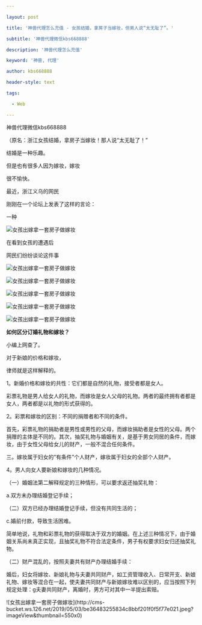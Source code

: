 ---
layout: post
title: '神兽代理怎么充值 - 女孩结婚，拿房子当嫁妆，但男人说“太无耻了”。'
subtitle: '神兽代理微信kbs668888'
description: '神兽代理怎么充值'
keyword: '神兽, 代理'
author: kbs668888
header-style: text
tags:
  - Web
---
神兽代理微信kbs668888

（原名：浙江女孩结婚，拿房子当嫁妆！那人说“太无耻了！”

结婚是一种乐趣。

但是也有很多人因为嫁妆，嫁妆

很不愉快。

最近，浙江义乌的网民

刚刚在一个论坛上发表了这样的言论：

一种

![女孩出嫁拿一套房子做嫁妆](http://dingyue.ws.126.net/tH3cECOpwIfuVarUAfsk1jWWTTT6UFD0Rbbsp42o5Fy721556851395845compressflag.jpg)

在看到女孩的遭遇后

网民们纷纷谈论这件事

![女孩出嫁拿一套房子做嫁妆](http://dingyue.ws.126.net/XLJ5GSlBsXA4Sbm5JwWZvA6wxceNb19TjbNcABK2ENqWB1556851395848.jpg)

![女孩出嫁拿一套房子做嫁妆](http://dingyue.ws.126.net/3j2IepWSbECrQdDvAzezqBnH3Ns4AO4FJ2gSnDoxBtoxd1556851395848.jpg)

![女孩出嫁拿一套房子做嫁妆](http://dingyue.ws.126.net/rhhiTckcjjs2a2Lm=mKGWoDhCywQO==7Bk32gYK8q5xBq1556851395848.jpg)

![女孩出嫁拿一套房子做嫁妆](http://dingyue.ws.126.net/gNMuIbJWkddoYeNnNhJzKdk8uAKEVEYzWaKL0meBxgCLj1556851395848.jpg)

![女孩出嫁拿一套房子做嫁妆](http://dingyue.ws.126.net/Mz7HYWMeKHz8qobCYK46wESVxUezHYlm6aNK=AGR8Ljbq1556851395848.jpg)

 **如何区分订婚礼物和嫁妆？**

小编上网查了。

对于新娘的价格和嫁妆，

律师就是这样解释的。

1。新婚价格和嫁妆的共性：它们都是自然的礼物，接受者都是女人。

彩票礼物是男人给女人的礼物，而嫁妆是女人父母的礼物。两者的最终拥有者都是女人，两者都是以礼物的形式获得的。

2。彩票和嫁妆的区别：不同的捐赠者和不同的条件。

首先，彩票礼物的捐助者是男性或男性的父母，而嫁妆捐助者是女性的父母。两个捐赠的主体是不同的。其次，抽奖礼物与婚姻有关，是基于男女同居的条件，而嫁妆，由于女性父母给女儿的财产，一般不混合任何条件。

三。嫁妆属于妇女的“有条件”个人财产，嫁妆属于妇女的全部个人财产。

4。男人向女人要新娘和嫁妆的几种情况。

（一）婚姻法第二解释规定的三种情形，可以要求返还抽奖礼物：

a.双方未办理结婚登记手续；

（二）双方已经办理结婚登记手续，但没有共同生活的；

c.婚前付款，导致生活困难。

简单地说，礼物和彩票礼物的获得取决于双方的婚姻。在上述三种情况下，由于婚姻关系尚未真正实现，且抽奖礼物不符合法定条件，男子有权要求妇女归还抽奖礼物。

（二）财产混乱的，按照夫妻共有财产办理结婚手续：

婚后，妇女将嫁妆、新娘礼物与夫妻共同财产，如工资管理收入、日常开支、新娘礼物、嫁妆等混合在一起，使夫妻共同财产与新娘嫁妆难以区别的，应当按照下列规定处理：g夫妻共同财产，离婚时，男方可对其中一半提出索赔。

![女孩出嫁拿一套房子做嫁妆](http://cms-
bucket.ws.126.net/2019/05/03/be36483255834c8bbf201f0f5f77e021.jpeg?imageView&thumbnail=550x0)  

